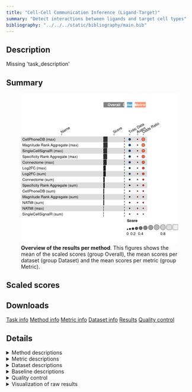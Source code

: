 ```yaml
---
title: "Cell-Cell Communication Inference (Ligand-Target)"
summary: "Detect interactions between ligands and target cell types"
bibliography: "../../../static/bibliography/main.bib"
---
```


<script src="index_files/libs/htmlwidgets-1.5.4/htmlwidgets.js"></script>
<link href="index_files/libs/datatables-css-0.0.0/datatables-crosstalk.css" rel="stylesheet" />
<script src="index_files/libs/datatables-binding-0.25/datatables.js"></script>
<script src="index_files/libs/jquery-3.6.0/jquery-3.6.0.min.js"></script>
<link href="index_files/libs/dt-core-1.11.3/css/jquery.dataTables.min.css" rel="stylesheet" />
<link href="index_files/libs/dt-core-1.11.3/css/jquery.dataTables.extra.css" rel="stylesheet" />
<script src="index_files/libs/dt-core-1.11.3/js/jquery.dataTables.min.js"></script>
<link href="index_files/libs/dt-ext-select-1.11.3/css/select.dataTables.min.css" rel="stylesheet" />
<script src="index_files/libs/dt-ext-select-1.11.3/js/dataTables.select.min.js"></script>
<link href="index_files/libs/dt-ext-searchpanes-1.11.3/css/searchPanes.dataTables.min.css" rel="stylesheet" />
<script src="index_files/libs/dt-ext-searchpanes-1.11.3/js/dataTables.searchPanes.min.js"></script>
<script src="index_files/libs/jszip-1.11.3/jszip.min.js"></script>
<script src="index_files/libs/pdfmake-1.11.3/pdfmake.js"></script>
<script src="index_files/libs/pdfmake-1.11.3/vfs_fonts.js"></script>
<link href="index_files/libs/dt-ext-buttons-1.11.3/css/buttons.dataTables.min.css" rel="stylesheet" />
<script src="index_files/libs/dt-ext-buttons-1.11.3/js/dataTables.buttons.min.js"></script>
<script src="index_files/libs/dt-ext-buttons-1.11.3/js/buttons.html5.min.js"></script>
<script src="index_files/libs/dt-ext-buttons-1.11.3/js/buttons.colVis.min.js"></script>
<script src="index_files/libs/dt-ext-buttons-1.11.3/js/buttons.print.min.js"></script>
<link href="index_files/libs/crosstalk-1.2.0/css/crosstalk.min.css" rel="stylesheet" />
<script src="index_files/libs/crosstalk-1.2.0/js/crosstalk.min.js"></script>
<script src="index_files/libs/kePrint-0.0.1/kePrint.js"></script>
<link href="index_files/libs/lightable-0.0.1/lightable.css" rel="stylesheet" />


## Description

Missing 'task_description'

## Summary

<figure>
<img src="index.markdown_strict_files/figure-markdown_strict/summary-1.png" width="638" alt="Overview of the results per method. This figures shows the mean of the scaled scores (group Overall), the mean scores per dataset (group Dataset) and the mean scores per metric (group Metric)." />
<figcaption aria-hidden="true"><strong>Overview of the results per method</strong>. This figures shows the mean of the scaled scores (group Overall), the mean scores per dataset (group Dataset) and the mean scores per metric (group Metric).</figcaption>
</figure>

## Scaled scores

<div id="htmlwidget-5a89cfc3a26d7429f664" style="width:100%;height:auto;" class="datatables html-widget"></div>
<script type="application/json" data-for="htmlwidget-5a89cfc3a26d7429f664">{"x":{"filter":"none","vertical":false,"extensions":["Select","SearchPanes","Buttons"],"data":[["<a href=\"/bibliography#efremova2020cellphonedb\">CellPhoneDB (max)<\/a>","<a href=\"/bibliography#efremova2020cellphonedb\">CellPhoneDB (max)<\/a>","<a href=\"/bibliography#dimitrov2022comparison\">Magnitude Rank Aggregate (max)<\/a>","<a href=\"/bibliography#dimitrov2022comparison\">Magnitude Rank Aggregate (max)<\/a>","<a href=\"/bibliography#cabello2020singlecellsignalr\">SingleCellSignalR (max)<\/a>","<a href=\"/bibliography#cabello2020singlecellsignalr\">SingleCellSignalR (max)<\/a>","<a href=\"/bibliography#dimitrov2022comparison\">Specificity Rank Aggregate (max)<\/a>","<a href=\"/bibliography#dimitrov2022comparison\">Specificity Rank Aggregate (max)<\/a>","<a href=\"/bibliography#raredon2022computation\">Connectome (max)<\/a>","<a href=\"/bibliography#raredon2022computation\">Connectome (max)<\/a>","<a href=\"/bibliography#raredon2022computation\">Log2FC (max)<\/a>","<a href=\"/bibliography#raredon2022computation\">Log2FC (max)<\/a>","<a href=\"/bibliography#raredon2022computation\">Log2FC (sum)<\/a>","<a href=\"/bibliography#raredon2022computation\">Log2FC (sum)<\/a>","<a href=\"/bibliography#raredon2022computation\">Connectome (sum)<\/a>","<a href=\"/bibliography#raredon2022computation\">Connectome (sum)<\/a>","<a href=\"/bibliography#dimitrov2022comparison\">Specificity Rank Aggregate (sum)<\/a>","<a href=\"/bibliography#dimitrov2022comparison\">Specificity Rank Aggregate (sum)<\/a>","<a href=\"/bibliography#efremova2020cellphonedb\">CellPhoneDB (sum)<\/a>","<a href=\"/bibliography#efremova2020cellphonedb\">CellPhoneDB (sum)<\/a>","<a href=\"/bibliography#dimitrov2022comparison\">Magnitude Rank Aggregate (sum)<\/a>","<a href=\"/bibliography#dimitrov2022comparison\">Magnitude Rank Aggregate (sum)<\/a>","<a href=\"/bibliography#hou2020predicting\">NATMI (sum)<\/a>","<a href=\"/bibliography#hou2020predicting\">NATMI (sum)<\/a>","<a href=\"/bibliography#hou2020predicting\">NATMI (max)<\/a>","<a href=\"/bibliography#hou2020predicting\">NATMI (max)<\/a>","<a href=\"/bibliography#cabello2020singlecellsignalr\">SingleCellSignalR (sum)<\/a>","<a href=\"/bibliography#cabello2020singlecellsignalr\">SingleCellSignalR (sum)<\/a>"],["Overall mean","<a href=\"/bibliography#wu2021single\">Triple negative breast cancer atlas<\/a>","Overall mean","<a href=\"/bibliography#wu2021single\">Triple negative breast cancer atlas<\/a>","Overall mean","<a href=\"/bibliography#wu2021single\">Triple negative breast cancer atlas<\/a>","Overall mean","<a href=\"/bibliography#wu2021single\">Triple negative breast cancer atlas<\/a>","Overall mean","<a href=\"/bibliography#wu2021single\">Triple negative breast cancer atlas<\/a>","Overall mean","<a href=\"/bibliography#wu2021single\">Triple negative breast cancer atlas<\/a>","Overall mean","<a href=\"/bibliography#wu2021single\">Triple negative breast cancer atlas<\/a>","Overall mean","<a href=\"/bibliography#wu2021single\">Triple negative breast cancer atlas<\/a>","Overall mean","<a href=\"/bibliography#wu2021single\">Triple negative breast cancer atlas<\/a>","Overall mean","<a href=\"/bibliography#wu2021single\">Triple negative breast cancer atlas<\/a>","Overall mean","<a href=\"/bibliography#wu2021single\">Triple negative breast cancer atlas<\/a>","Overall mean","<a href=\"/bibliography#wu2021single\">Triple negative breast cancer atlas<\/a>","Overall mean","<a href=\"/bibliography#wu2021single\">Triple negative breast cancer atlas<\/a>","Overall mean","<a href=\"/bibliography#wu2021single\">Triple negative breast cancer atlas<\/a>"],[0.180646303662517,0.180646303662517,0.179901755310703,0.179901755310703,0.160162350462888,0.160162350462888,0.155023802116964,0.155023802116964,0.132331954192469,0.132331954192469,0.088234614824436,0.088234614824436,0.0862397152035264,0.0862397152035264,0.0407149500670646,0.0407149500670646,0.0395269679025018,0.0395269679025018,0.0139825633143108,0.0139825633143108,0.011680166725544,0.011680166725544,0.00687849823391116,0.00687849823391116,-0.0799234254329129,-0.0799234254329129,-0.100692507596507,-0.100692507596507],[-0.015021038055658,-0.015021038055658,-0.0165101347592863,-0.0165101347592863,-0.0145413425242571,-0.0145413425242571,-0.0248184392161055,-0.0248184392161055,-0.0272172398317356,-0.0272172398317356,-0.0247034715096241,-0.0247034715096241,-0.0286932707514433,-0.0286932707514433,-0.0225192712086868,-0.0225192712086868,-0.0248952355378126,-0.0248952355378126,-0.0248619798359533,-0.0248619798359533,-0.029466773013487,-0.029466773013487,-0.0390701099967526,-0.0390701099967526,-0.0489986312988081,-0.0489986312988081,-0.0324838288983625,-0.0324838288983625],[0.376313645380692,0.376313645380692,0.376313645380692,0.376313645380692,0.334866043450033,0.334866043450033,0.334866043450033,0.334866043450033,0.291881148216674,0.291881148216674,0.201172701158496,0.201172701158496,0.201172701158496,0.201172701158496,0.103949171342816,0.103949171342816,0.103949171342816,0.103949171342816,0.0528271064645749,0.0528271064645749,0.0528271064645749,0.0528271064645749,0.0528271064645749,0.0528271064645749,-0.110848219567018,-0.110848219567018,-0.168901186294652,-0.168901186294652],[8499,8499,12320,12320,508,508,34526,34526,893,893,939,939,729,729,880,880,35709,35709,16940,16940,34350,34350,1265,1265,1260,1260,1062,1062],[102,102,100.3,100.3,101.3,101.3,101.2,101.2,98.7,98.7,95.8,95.8,100.6,100.6,97.9,97.9,100.8,100.8,101,101,101.5,101.5,100.9,100.9,97.6,97.6,93.6,93.6],[95.60546875,95.60546875,95.703125,95.703125,19.82421875,19.82421875,96.38671875,96.38671875,19.82421875,19.82421875,19.921875,19.921875,20.41015625,20.41015625,19.82421875,19.82421875,92.67578125,92.67578125,92.67578125,92.67578125,95.703125,95.703125,19.921875,19.921875,19.82421875,19.82421875,20.41015625,20.41015625],["<a href=\"https://github.com/saezlab/liana\">v0.1.9<\/a>","<a href=\"https://github.com/saezlab/liana\">v0.1.9<\/a>","<a href=\"https://github.com/saezlab/liana\">v0.1.9<\/a>","<a href=\"https://github.com/saezlab/liana\">v0.1.9<\/a>","<a href=\"https://github.com/saezlab/liana\">v0.1.9<\/a>","<a href=\"https://github.com/saezlab/liana\">v0.1.9<\/a>","<a href=\"https://github.com/saezlab/liana\">v0.1.9<\/a>","<a href=\"https://github.com/saezlab/liana\">v0.1.9<\/a>","<a href=\"https://github.com/saezlab/liana\">v0.1.9<\/a>","<a href=\"https://github.com/saezlab/liana\">v0.1.9<\/a>","<a href=\"https://github.com/saezlab/liana\">v0.1.9<\/a>","<a href=\"https://github.com/saezlab/liana\">v0.1.9<\/a>","<a href=\"https://github.com/saezlab/liana\">v0.1.9<\/a>","<a href=\"https://github.com/saezlab/liana\">v0.1.9<\/a>","<a href=\"https://github.com/saezlab/liana\">v0.1.9<\/a>","<a href=\"https://github.com/saezlab/liana\">v0.1.9<\/a>","<a href=\"https://github.com/saezlab/liana\">v0.1.9<\/a>","<a href=\"https://github.com/saezlab/liana\">v0.1.9<\/a>","<a href=\"https://github.com/saezlab/liana\">v0.1.9<\/a>","<a href=\"https://github.com/saezlab/liana\">v0.1.9<\/a>","<a href=\"https://github.com/saezlab/liana\">v0.1.9<\/a>","<a href=\"https://github.com/saezlab/liana\">v0.1.9<\/a>","<a href=\"https://github.com/saezlab/liana\">v0.1.9<\/a>","<a href=\"https://github.com/saezlab/liana\">v0.1.9<\/a>","<a href=\"https://github.com/saezlab/liana\">v0.1.9<\/a>","<a href=\"https://github.com/saezlab/liana\">v0.1.9<\/a>","<a href=\"https://github.com/saezlab/liana\">v0.1.9<\/a>","<a href=\"https://github.com/saezlab/liana\">v0.1.9<\/a>"]],"container":"<table class=\"stripe compact\">\n  <thead>\n    <tr>\n      <th>Method<\/th>\n      <th>Dataset<\/th>\n      <th>Mean score<\/th>\n      <th>Precision-recall AUC<\/th>\n      <th>Odds Ratio<\/th>\n      <th>Runtime (s)<\/th>\n      <th>CPU (%)<\/th>\n      <th>Memory (GB)<\/th>\n      <th>Library<\/th>\n    <\/tr>\n  <\/thead>\n<\/table>","options":{"dom":"Bfrtip","paging":false,"columnDefs":[{"targets":6,"render":"function(data, type, row, meta) {\n    return type !== 'display' ? data : DTWidget.formatRound(data, 0, 3, \",\", \".\", null);\n  }"},{"targets":5,"render":"function(data, type, row, meta) {\n    return type !== 'display' ? data : DTWidget.formatRound(data, 0, 3, \",\", \".\", null);\n  }"},{"targets":7,"render":"function(data, type, row, meta) {\n    return type !== 'display' ? data : DTWidget.formatRound(data, 2, 3, \",\", \".\", null);\n  }"},{"targets":2,"render":"function(data, type, row, meta) {\n    return type !== 'display' ? data : DTWidget.formatRound(data, 2, 3, \",\", \".\", null);\n  }"},{"targets":3,"render":"function(data, type, row, meta) {\n    return type !== 'display' ? data : DTWidget.formatRound(data, 2, 3, \",\", \".\", null);\n  }"},{"targets":4,"render":"function(data, type, row, meta) {\n    return type !== 'display' ? data : DTWidget.formatRound(data, 2, 3, \",\", \".\", null);\n  }"},{"searchPanes":{"show":false},"targets":[2,3,4,5,6,7,8]},{"searchPanes":{"preSelect":"Overall mean"},"targets":1},{"className":"dt-right","targets":[2,3,4,5,6,7]}],"buttons":["searchPanes",{"extend":"collection","buttons":["csv","excel","pdf"],"text":"Download"}],"language":{"searchPanes":{"collapse":"Filter Rows"}},"order":[],"autoWidth":false,"orderClasses":false}},"evals":["options.columnDefs.0.render","options.columnDefs.1.render","options.columnDefs.2.render","options.columnDefs.3.render","options.columnDefs.4.render","options.columnDefs.5.render"],"jsHooks":[]}</script>
<!--### Triple negative breast cancer atlas-->

## Downloads

<a href="data/task_info.json" class="btn btn-secondary">Task info</a>
<a href="data/method_info.json" class="btn btn-secondary">Method info</a>
<a href="data/metric_info.json" class="btn btn-secondary">Metric info</a>
<a href="data/dataset_info.json" class="btn btn-secondary">Dataset info</a>
<a href="data/results.json" class="btn btn-secondary">Results</a>
<a href="data/quality_control.json" class="btn btn-secondary">Quality control</a>

## Details

<details>
<summary>
Method descriptions
</summary>

-   **[CellPhoneDB (max)](https://github.com/saezlab/liana)**: Missing 'method_description'. [\[efremova2020cellphonedb\]](/bibliography#efremova2020cellphonedb)

<!-- -->

-   **[CellPhoneDB (sum)](https://github.com/saezlab/liana)**: Missing 'method_description'. [\[efremova2020cellphonedb\]](/bibliography#efremova2020cellphonedb)

<!-- -->

-   **[Connectome (max)](https://github.com/saezlab/liana)**: Missing 'method_description'. [\[raredon2022computation\]](/bibliography#raredon2022computation)

<!-- -->

-   **[Connectome (sum)](https://github.com/saezlab/liana)**: Missing 'method_description'. [\[raredon2022computation\]](/bibliography#raredon2022computation)

<!-- -->

-   **[Log2FC (max)](https://github.com/saezlab/liana)**: Missing 'method_description'. [\[raredon2022computation\]](/bibliography#raredon2022computation)

<!-- -->

-   **[Log2FC (sum)](https://github.com/saezlab/liana)**: Missing 'method_description'. [\[raredon2022computation\]](/bibliography#raredon2022computation)

<!-- -->

-   **[Magnitude Rank Aggregate (max)](https://github.com/saezlab/liana)**: Missing 'method_description'. [\[dimitrov2022comparison\]](/bibliography#dimitrov2022comparison)

<!-- -->

-   **[Magnitude Rank Aggregate (sum)](https://github.com/saezlab/liana)**: Missing 'method_description'. [\[dimitrov2022comparison\]](/bibliography#dimitrov2022comparison)

<!-- -->

-   **[NATMI (max)](https://github.com/saezlab/liana)**: Missing 'method_description'. [\[hou2020predicting\]](/bibliography#hou2020predicting)

<!-- -->

-   **[NATMI (sum)](https://github.com/saezlab/liana)**: Missing 'method_description'. [\[hou2020predicting\]](/bibliography#hou2020predicting)

<!-- -->

-   **[Random Events](https://github.com/openproblems-bio/openproblems)**: Missing 'method_description'. [\[openproblems\]](/bibliography#openproblems)

<!-- -->

-   **[SingleCellSignalR (max)](https://github.com/saezlab/liana)**: Missing 'method_description'. [\[cabello2020singlecellsignalr\]](/bibliography#cabello2020singlecellsignalr)

<!-- -->

-   **[SingleCellSignalR (sum)](https://github.com/saezlab/liana)**: Missing 'method_description'. [\[cabello2020singlecellsignalr\]](/bibliography#cabello2020singlecellsignalr)

<!-- -->

-   **[Specificity Rank Aggregate (max)](https://github.com/saezlab/liana)**: Missing 'method_description'. [\[dimitrov2022comparison\]](/bibliography#dimitrov2022comparison)

<!-- -->

-   **[Specificity Rank Aggregate (sum)](https://github.com/saezlab/liana)**: Missing 'method_description'. [\[dimitrov2022comparison\]](/bibliography#dimitrov2022comparison)

<!-- -->

-   **[True Events](https://github.com/openproblems-bio/openproblems)**: Missing 'method_description'. [\[openproblems\]](/bibliography#openproblems)

</details>
<details>
<summary>
Metric descriptions
</summary>

-   **Precision-recall AUC**: Missing 'metric_description'. [\[davis2006prauc\]](/bibliography#davis2006prauc)

<!-- -->

-   **Odds Ratio**: Missing 'metric_description'. [\[bland2000odds\]](/bibliography#bland2000odds)

</details>
<details>
<summary>
Dataset descriptions
</summary>

-   **Triple negative breast cancer atlas**: Missing 'dataset_description'. [\[wu2021single\]](/bibliography#wu2021single)

</details>
<details>
<summary>
Baseline descriptions
</summary>

-   **Random Events**: Missing 'method_description'.

<!-- -->

-   **True Events**: Missing 'method_description'.

</details>
<details>
<summary>
Quality control
</summary>
<table class="table lightable-paper" style='margin-left: auto; margin-right: auto; font-family: "Arial Narrow", arial, helvetica, sans-serif; margin-left: auto; margin-right: auto;'>
 <thead>
  <tr>
   <th style="text-align:left;"> Category </th>
   <th style="text-align:left;"> Name </th>
   <th style="text-align:right;"> Value </th>
   <th style="text-align:left;"> Condition </th>
   <th style="text-align:left;"> Severity </th>
  </tr>
 </thead>
<tbody>
  <tr>
   <td style="text-align:left;" data-toggle="tooltip" data-container="body" data-placement="right" title="Dataset metadata field 'dataset_description' should be defined
  Task id: cell_cell_communication_ligand_target
  Field: dataset_description
"> Dataset info </td>
   <td style="text-align:left;" data-toggle="tooltip" data-container="body" data-placement="right" title="Dataset metadata field 'dataset_description' should be defined
  Task id: cell_cell_communication_ligand_target
  Field: dataset_description
"> Pct 'dataset_description' missing </td>
   <td style="text-align:right;" data-toggle="tooltip" data-container="body" data-placement="right" title="Dataset metadata field 'dataset_description' should be defined
  Task id: cell_cell_communication_ligand_target
  Field: dataset_description
"> 1 </td>
   <td style="text-align:left;" data-toggle="tooltip" data-container="body" data-placement="right" title="Dataset metadata field 'dataset_description' should be defined
  Task id: cell_cell_communication_ligand_target
  Field: dataset_description
"> percent_missing(dataset_info, field) </td>
   <td style="text-align:left;color: red !important;" data-toggle="tooltip" data-container="body" data-placement="right" title="Dataset metadata field 'dataset_description' should be defined
  Task id: cell_cell_communication_ligand_target
  Field: dataset_description
"> ✗✗ </td>
  </tr>
  <tr>
   <td style="text-align:left;" data-toggle="tooltip" data-container="body" data-placement="right" title="Method metadata field 'method_description' should be defined
  Task id: cell_cell_communication_ligand_target
  Field: method_description
"> Method info </td>
   <td style="text-align:left;" data-toggle="tooltip" data-container="body" data-placement="right" title="Method metadata field 'method_description' should be defined
  Task id: cell_cell_communication_ligand_target
  Field: method_description
"> Pct 'method_description' missing </td>
   <td style="text-align:right;" data-toggle="tooltip" data-container="body" data-placement="right" title="Method metadata field 'method_description' should be defined
  Task id: cell_cell_communication_ligand_target
  Field: method_description
"> 1 </td>
   <td style="text-align:left;" data-toggle="tooltip" data-container="body" data-placement="right" title="Method metadata field 'method_description' should be defined
  Task id: cell_cell_communication_ligand_target
  Field: method_description
"> percent_missing(method_info, field) </td>
   <td style="text-align:left;color: red !important;" data-toggle="tooltip" data-container="body" data-placement="right" title="Method metadata field 'method_description' should be defined
  Task id: cell_cell_communication_ligand_target
  Field: method_description
"> ✗✗ </td>
  </tr>
  <tr>
   <td style="text-align:left;" data-toggle="tooltip" data-container="body" data-placement="right" title="Metric metadata field 'metric_description' should be defined
  Task id: cell_cell_communication_ligand_target
  Field: metric_description
"> Metric info </td>
   <td style="text-align:left;" data-toggle="tooltip" data-container="body" data-placement="right" title="Metric metadata field 'metric_description' should be defined
  Task id: cell_cell_communication_ligand_target
  Field: metric_description
"> Pct 'metric_description' missing </td>
   <td style="text-align:right;" data-toggle="tooltip" data-container="body" data-placement="right" title="Metric metadata field 'metric_description' should be defined
  Task id: cell_cell_communication_ligand_target
  Field: metric_description
"> 1 </td>
   <td style="text-align:left;" data-toggle="tooltip" data-container="body" data-placement="right" title="Metric metadata field 'metric_description' should be defined
  Task id: cell_cell_communication_ligand_target
  Field: metric_description
"> percent_missing(metric_info, field) </td>
   <td style="text-align:left;color: red !important;" data-toggle="tooltip" data-container="body" data-placement="right" title="Metric metadata field 'metric_description' should be defined
  Task id: cell_cell_communication_ligand_target
  Field: metric_description
"> ✗✗ </td>
  </tr>
  <tr>
   <td style="text-align:left;" data-toggle="tooltip" data-container="body" data-placement="right" title="Task metadata field 'task_description' should be defined
  Task id: cell_cell_communication_ligand_target
  Field: task_description
"> Task info </td>
   <td style="text-align:left;" data-toggle="tooltip" data-container="body" data-placement="right" title="Task metadata field 'task_description' should be defined
  Task id: cell_cell_communication_ligand_target
  Field: task_description
"> Pct 'task_description' missing </td>
   <td style="text-align:right;" data-toggle="tooltip" data-container="body" data-placement="right" title="Task metadata field 'task_description' should be defined
  Task id: cell_cell_communication_ligand_target
  Field: task_description
"> 1 </td>
   <td style="text-align:left;" data-toggle="tooltip" data-container="body" data-placement="right" title="Task metadata field 'task_description' should be defined
  Task id: cell_cell_communication_ligand_target
  Field: task_description
"> percent_missing([task_info], field) </td>
   <td style="text-align:left;color: red !important;" data-toggle="tooltip" data-container="body" data-placement="right" title="Task metadata field 'task_description' should be defined
  Task id: cell_cell_communication_ligand_target
  Field: task_description
"> ✗✗ </td>
  </tr>
</tbody>
</table>

</details>
<details>
<summary>
Visualization of raw results
</summary>

<img src="index.markdown_strict_files/figure-markdown_strict/raw_results-1.png" width="960" />

</details>
